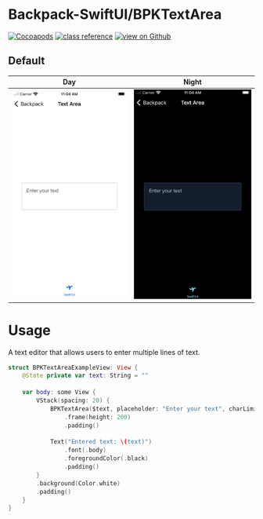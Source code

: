 # Backpack-SwiftUI/BPKTextArea

[![Cocoapods](https://img.shields.io/cocoapods/v/Backpack-SwiftUI.svg?style=flat)](hhttps://cocoapods.org/pods/Backpack-SwiftUI)
[![class reference](https://img.shields.io/badge/Class%20reference-iOS-blue)](https://backpack.github.io/ios/versions/latest/swiftui/Structs/BPKTextArea.html)
[![view on Github](https://img.shields.io/badge/Source%20code-GitHub-lightgrey)](https://github.com/Skyscanner/backpack-ios/tree/main/Backpack-SwiftUI/TextArea)

## Default

| Day                                                                                                                                                   | Night                                                                                                                                                 |
| ----------------------------------------------------------------------------------------------------------------------------------------------------- | ----------------------------------------------------------------------------------------------------------------------------------------------------- |
| <img src="https://raw.githubusercontent.com/Skyscanner/backpack-ios/main/screenshots/iPhone-swiftui_text-area___default_lm.png" alt="" width="375" /> | <img src="https://raw.githubusercontent.com/Skyscanner/backpack-ios/main/screenshots/iPhone-swiftui_text-area___default_dm.png" alt="" width="375" /> |

# Usage

A text editor that allows users to enter multiple lines of text.

```swift
struct BPKTextAreaExampleView: View {
    @State private var text: String = ""

    var body: some View {
        VStack(spacing: 20) {
            BPKTextArea($text, placeholder: "Enter your text", charLimit: 100)
                .frame(height: 200)
                .padding()

            Text("Entered text: \(text)")
                .font(.body)
                .foregroundColor(.black)
                .padding()
        }
        .background(Color.white)
        .padding()
    }
}
```
